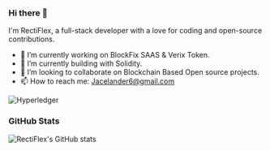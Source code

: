 ### Hi there 👋

I'm RectiFlex, a full-stack developer with a love for coding and open-source contributions.

- 🔭 I’m currently working on BlockFix SAAS & Verix Token.
- 🌱 I’m currently building with Solidity.
- 👯 I’m looking to collaborate on Blockchain Based Open source projects.
- 📫 How to reach me: Jacelander6@gmail.com

![Hyperledger](https://img.shields.io/badge/hyperledger-2F3134?style=for-the-badge&logo=hyperledger&logoColor=white)

### GitHub Stats

![RectiFlex's GitHub stats](https://github-readme-stats.vercel.app/api?username=RectiFlex&show_icons=true&theme=radical)
